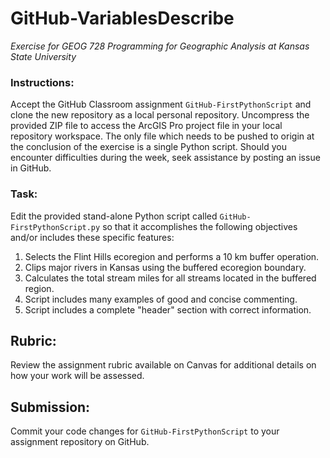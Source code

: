 # GitHub-VariablesDescribe
*Exercise for GEOG 728 Programming for Geographic Analysis at Kansas State University*

### Instructions:

Accept the GitHub Classroom assignment <code>GitHub-FirstPythonScript</code> and clone the new repository as a local personal repository.  Uncompress the provided ZIP file to access the ArcGIS Pro project file in your local repository workspace.  The only file which needs to be pushed to origin at the conclusion of the exercise is a single Python script.  Should you encounter difficulties during the week, seek assistance by posting an issue in GitHub.

### Task:

Edit the provided stand-alone Python script called <code>GitHub-FirstPythonScript.py</code> so that it  accomplishes the following objectives and/or includes these specific features:

1. Selects the Flint Hills ecoregion and performs a 10 km buffer operation.
2. Clips major rivers in Kansas using the buffered ecoregion boundary.
3. Calculates the total stream miles for all streams located in the buffered region.
4. Script includes many examples of good and concise commenting.
5. Script includes a complete "header" section with correct information.

## Rubric:

Review the assignment rubric available on Canvas for additional details on how your work will be assessed. 

## Submission:

Commit your code changes for <code>GitHub-FirstPythonScript</code> to your assignment repository on GitHub.
